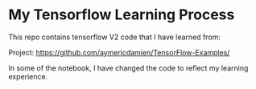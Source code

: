 # My Tensorflow Learning Process
This repo contains tensorflow V2 code that I have learned from:

Project: https://github.com/aymericdamien/TensorFlow-Examples/

In some of the notebook, I have changed the code to reflect my learning experience.
